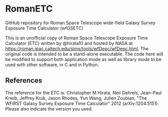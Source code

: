 # RomanETC

GitHub repository for Roman Space Telescope wide-field Galaxy Survey Exposure Time Calculator (wfGSETC)

This is an unofficial copy of Roman Space Telescope Exposure Time Calculator (ETC)
written by @hirata10 and hosted by NASA at https://roman.ipac.caltech.edu/sims/tools/wfDepc/wfDepc.html.
The original code is intended to be a stand-alone executable.
The code here will be modified to support both application mode as well as
library mode to be used with other software, in C and in Python.

## References

The reference for the ETC is: Christopher M Hirata, Neil Gehrels, Jean-Paul Kneib, Jeffrey Kruk, Jason Rhodes, Yun Wang, Julien Zoubian, "The WFIRST Galaxy Survey Exposure Time Calculator" 2012 (arXiv:1204.5151).
Please also indicate the version you used.
